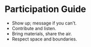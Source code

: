 # Participation Guide
- Show up; message if you can't.
- Contribute and listen.
- Bring materials, share the air.
- Respect space and boundaries.
